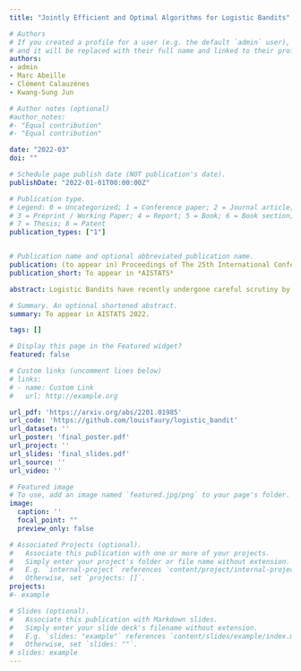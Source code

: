 ```yaml
---
title: "Jointly Efficient and Optimal Algorithms for Logistic Bandits"

# Authors
# If you created a profile for a user (e.g. the default `admin` user), write the username (folder name) here 
# and it will be replaced with their full name and linked to their profile.
authors:
- admin
- Marc Abeille
- Clément Calauzènes
- Kwang-Sung Jun

# Author notes (optional)
#author_notes:
#- "Equal contribution"
#- "Equal contribution"

date: "2022-03"
doi: ""

# Schedule page publish date (NOT publication's date).
publishDate: "2022-01-01T00:00:00Z"

# Publication type.
# Legend: 0 = Uncategorized; 1 = Conference paper; 2 = Journal article;
# 3 = Preprint / Working Paper; 4 = Report; 5 = Book; 6 = Book section;
# 7 = Thesis; 8 = Patent
publication_types: ["1"]


# Publication name and optional abbreviated publication name.
publication: (to appear in) Proceedings of The 25th International Conference on Artificial Intelligence and Statistics (*AISTATS*)
publication_short: To appear in *AISTATS*

abstract: Logistic Bandits have recently undergone careful scrutiny by virtue of their combined theoretical and practical relevance. This research effort delivered statistically efficient algorithms, improving the regret of previous strategies by exponentially large factors. Such algorithms are however strikingly costly as they require $\Omega(t)$ operations at each round. On the other hand, a different line of research focused on computational efficiency ($\mathcal{O}(1)$ per-round cost), but at the cost of letting go of the aforementioned exponential improvements. Obtaining the best of both world is unfortunately not a matter of marrying both approaches. Instead we introduce a new learning procedure for Logistic Bandits. It yields confidence sets which sufficient statistics can be easily maintained online without sacrificing statistical tightness. Combined with efficient planning mechanisms we design fast algorithms which regret performance still match the problem-dependent lower-bound of Abeille et al. (2021). To the best of our knowledge, those are the first Logistic Bandit algorithms that simultaneously enjoy statistical and computational efficiency.

# Summary. An optional shortened abstract.
summary: To appear in AISTATS 2022.

tags: []

# Display this page in the Featured widget?
featured: false

# Custom links (uncomment lines below)
# links:
# - name: Custom Link
#   url: http://example.org

url_pdf: 'https://arxiv.org/abs/2201.01985'
url_code: 'https://github.com/louisfaury/logistic_bandit'
url_dataset: ''
url_poster: 'final_poster.pdf'
url_project: ''
url_slides: 'final_slides.pdf'
url_source: ''
url_video: ''

# Featured image
# To use, add an image named `featured.jpg/png` to your page's folder. 
image:
  caption: ''
  focal_point: ""
  preview_only: false

# Associated Projects (optional).
#   Associate this publication with one or more of your projects.
#   Simply enter your project's folder or file name without extension.
#   E.g. `internal-project` references `content/project/internal-project/index.md`.
#   Otherwise, set `projects: []`.
projects:
#- example

# Slides (optional).
#   Associate this publication with Markdown slides.
#   Simply enter your slide deck's filename without extension.
#   E.g. `slides: "example"` references `content/slides/example/index.md`.
#   Otherwise, set `slides: ""`.
# slides: example
---
```



